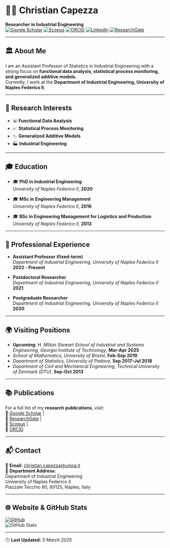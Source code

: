 # 👨‍🔬 Christian Capezza

**Researcher in Industrial Engineering**  
[![Google Scholar](https://img.shields.io/badge/Google_Scholar-4285F4?style=for-the-badge&logo=googlescholar&logoColor=white)](https://scholar.google.it/citations?user=bqPX08wAAAAJ&hl=it&oi=ao)
[![Scopus](https://img.shields.io/badge/Scopus-FF6C00?style=for-the-badge&logo=scopus&logoColor=white)](https://www.scopus.com/authid/detail.uri?authorId=57195714938)
[![ORCID](https://img.shields.io/badge/ORCID-A6CE39?style=for-the-badge&logo=orcid&logoColor=white)](https://orcid.org/0000-0002-8358-4800)
[![LinkedIn](https://img.shields.io/badge/LinkedIn-0A66C2?style=for-the-badge&logo=linkedin&logoColor=white)](https://www.linkedin.com/in/christiancapezza/)
[![ResearchGate](https://img.shields.io/badge/ResearchGate-00CCBB?style=for-the-badge&logo=researchgate&logoColor=white)](https://www.researchgate.net/profile/Christian-Capezza?ev=hdr_xprf)

---

## 🏛️ About Me
I am an Assistant Professor of Statistics in Industrial Engineering with a strong focus on **functional data analysis, statistical process monitoring, and generalized additive models**.  
Currently, I work at the **Department of Industrial Engineering, University of Naples Federico II**.

---

## 🔬 Research Interests
- 📊 **Functional Data Analysis**
- 📈 **Statistical Process Monitoring**
- 📉 **Generalized Additive Models**
- 🏭 **Industrial Engineering**

---

## 🎓 Education
- 🎓 **PhD in Industrial Engineering**  
  *University of Naples Federico II*, **2020**

- 🎓 **MSc in Engineering Management**  
  *University of Naples Federico II*, **2016**

- 🎓 **BSc in Engineering Management for Logistics and Production**  
  *University of Naples Federico II*, **2013**

---

## 💼 Professional Experience
- **Assistant Professor (fixed-term)**  
  *Department of Industrial Engineering, University of Naples Federico II*  
  **2022 - Present**

- **Postdoctoral Researcher**  
  *Department of Industrial Engineering, University of Naples Federico II*  
  **2021**
  
- **Postgraduate Researcher**  
  *Department of Industrial Engineering, University of Naples Federico II*  
  **2020**

---

## 🌍 Visiting Positions
- **Upcoming:** *H. Milton Stewart School of Industrial and Systems Engineering, Georgia Institute of Technology*, **Mar-Apr 2025**
- *School of Mathematics, University of Bristol*, **Feb-Sep 2019**
- *Department of Statistics, University of Padova*, **Sep 2017-Jul 2018**
- *Department of Civil and Mechanical Engineering, Technical University of Denmark (DTU)*, **Sep-Oct 2013**

---

## 📚 Publications
For a full list of my **research publications**, visit:  
🔗 [Google Scholar](https://scholar.google.it/citations?user=bqPX08wAAAAJ&hl=it&oi=ao) |  
🔗 [ResearchGate](https://www.researchgate.net/profile/Christian-Capezza?ev=hdr_xprf) |  
🔗 [Scopus](https://www.scopus.com/authid/detail.uri?authorId=57195714938) |  
🔗 [ORCID](https://orcid.org/0000-0002-8358-4800)

---

## 📬 Contact
📧 **Email:** [christian.capezza@unina.it](mailto:christian.capezza@unina.it)  
🏢 **Department Address:**  
   Department of Industrial Engineering  
   University of Naples Federico II  
   Piazzale Tecchio 80, 80125, Naples, Italy  

---

## 🌐 Website & GitHub Stats
[![GitHub](https://img.shields.io/badge/My%20Website-Visit-blue?style=for-the-badge)](https://capezza.github.io/)  
![GitHub Stats](https://github-readme-stats.vercel.app/api?username=capezza&show_icons=true&theme=default)

---

🕒 **Last Updated:** *5 March 2025*

